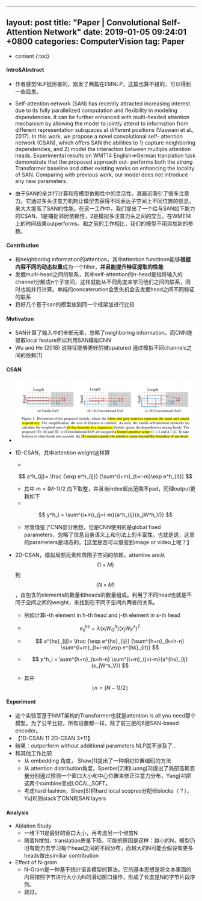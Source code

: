 <!--
 * @Description: 
 * @Author: Leesky
 * @Date: 2019-01-05 08:54:29
 * @LastEditors: Leesky
 * @LastEditTime: 2019-01-05 11:40:47
 -->
---
layout: post
title:  "Paper | Convolutional Self-Attention Network"
date:   2019-01-05 09:24:01 +0800
categories: ComputerVision
tag: Paper
---

<head>
    <script src="https://cdn.mathjax.org/mathjax/latest/MathJax.js?config=TeX-AMS-MML_HTMLorMML" type="text/javascript"></script>
    <script type="text/x-mathjax-config">
        MathJax.Hub.Config({
            tex2jax: {
            skipTags: ['script', 'noscript', 'style', 'textarea', 'pre'],
            inlineMath: [['$','$']]
            }
        });
    </script>
</head>


* content
{:toc}

#### Intro&Abstract

- 作者感觉NLP挺厉害的，刚发了两篇在EMNLP，这篇也算不错的，可以得到一些启发。

- Self-attention network (SAN) has recently attracted increasing interest due to its fully parallelized computation and ﬂexibility in modeling dependencies. It can be further enhanced with multi-headed attention mechanism by allowing the model to jointly attend to information from different representation subspaces at different positions (Vaswani et al., 2017). In this work, we propose a novel convolutional self- attention network (CSAN), which offers SAN the abilities to 1) capture neighboring dependencies, and 2) model the interaction between multiple attention heads. Experimental results on WMT14 English⇒German translation task demonstrate that the proposed approach out- performs both the strong Transformer baseline and other existing works on enhancing the locality of SAN. Comparing with previous work, our model does not introduce any new parameters.

- 由于SAN的全并行计算和在模型依赖性中的灵活性，其最近吸引了很多注意力。它通过多头注意力机制让模型去获得不同表达子空间上不同位置的信息，来大大提高了SAN的性能。在这一工作中，我们提出了一个给与SAN如下能力的CSAN，1是捕捉邻居依赖性，2是模拟多注意力头之间的交互。在WMT14上的时间结果outperforms。和之前的工作相比，我们的模型不用添加新的参数。

#### Contribution

- 和neighboring information的attention，其中attention functinon能够**根据内容不同的动态权重**成为一个filter，**并且能提升特征提取的性能**
- 发掘multi-head之间的联系，其中self-attention的n-head是指将输入的channel分解成n个子空间，这样就能从不同角度来学习他们之间的联系，同时也能并行计算。单纯的concatenation会丢失机会去发掘head之间不同特征的联系
- 将好几个基于san的模型放到同一个框架加进行比较

#### Motivation

- SAN计算了输入中的全部元素，忽略了neighboring information，而CNN能提取local feature所以利用SAN模拟CNN
- Wu and He (2018) 说特征能够更好的被cpatured 通过模拟不同channels之间的依赖[1]

#### CSAN
- ![CSAN](/image/CSAN/CSAN.png)
- 1D-CSAN，其中attention weight这样算

  - 

  $$
  a^h_{ij}= \frac {\exp e^h_{ij}} {\sum^{i+m}_{t=i-m}\exp e^h_{it}}
  $$

  - 其中 m = (M-1)/2 向下取整，并且当index超出范围不pad，同理output更新如下
  - 

  $$
  y^h_i = \sum^{i+m}_{j=i-m}{a^h_{ij}(x_jW^h_V)}
  $$

  - 尽管借鉴了CNN部分思想，但是CNN使用的是global fixed parameters，忽略了信息自身语义上和句法上的丰富性。也就是说，这里的parameters是动态的。【这里是否可以借鉴到image or video上呢？】

- 2D-CSAN，模拟局部元素和周围子空间的依赖，attentive are从$$(1\times M)$$到$$(N\times M)$$，由包含的elements的数量和heads的数量组成。利用了不同head也就是不同子空间之间的weight，来找到在不同子空间内两者的关系。

  - 例如计算i-th element in h-th head and j-th element in s-th head

  - $$
    e^{hs}_{ij}=\lambda(x_iW^h_Q)(x_jW^s_K)^T
    $$

  - $$
    a^{hs}_{ij}= \frac {\exp e^{hs}_{ij}} {\sum^{h+n}_{k=h-n} \sum^{i+m}_{t=i-m}\exp e^{hk}_{it}}
    $$

  - $$
    y^h_i = \sum^{h+n}_{s=h-n} \sum^{i+m}_{j=i-m}{a^{hs}_{ij}(x_jW^s_V)}
    $$

  - 其中$$\lfloor n=(N-1)/2 \rfloor$$

#### Experiment

- 这个实验室基于NMT架构的Transformer也就是attention is all you need那个模型。为了公平比较，所有设置都一样，除了前三层的6层SAN-based encoder。
- 【1D-CSAN 11 2D-CSAN 3*11】
- 结果：outperform without additional parameters NLP就不涉及了..
- 和其他工作比较
  - 从 embedding 角度， Shaw[1]提出了一种相对位置编码的方法
  - 从 attention distribution角度，Sperber[2]和Luong[3]提出了局部高斯变量分别通过预测一个窗口大小和中心位置来修正注意力分布，Yang[4]把这两个combine变成LOCAL_SOFT。
  - 考虑hard fashion，Shen[5]把hard local scopres分配给blocks（？），Yu[6]则stack了CNN和SAN layers

#### Analysis

- Ablation Study
  - 一维下11是最好的窗口大小，再考虑另一个维度N
  - 随着N增加，translation质量下降。可能的原因是这样：越小的N，模型仍旧有能力去学习每个head之间的不同分布，而越大的N可能会假设有更多heads做出similiar contribution
- Effect of N-gram
  - N-Gram是一种基于统计语言模型的算法。它的基本思想是将文本里面的内容按照字节进行大小为N的滑动窗口操作，形成了长度是N的字节片段序列。
  - 跳过。